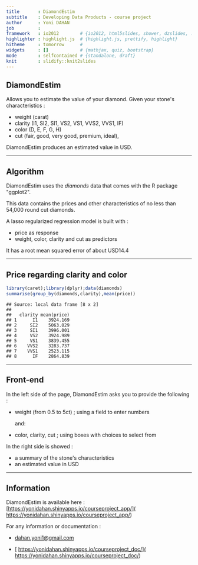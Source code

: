```yaml
---
title       : DiamondEstim  
subtitle    : Developing Data Products - course project
author      : Yoni DAHAN
job         : 
framework   : io2012        # {io2012, html5slides, shower, dzslides, ...}
highlighter : highlight.js  # {highlight.js, prettify, highlight}
hitheme     : tomorrow      # 
widgets     : []            # {mathjax, quiz, bootstrap}
mode        : selfcontained # {standalone, draft}
knit        : slidify::knit2slides
---
```

 

## DiamondEstim   
Allows you to estimate the value of your diamond.
Given your stone's characteristics :   
- weight (carat)
- clarity (I1, SI2, SI1, VS2, VS1, VVS2, VVS1, IF)   
- color (D, E, F, G, H)
- cut (fair, good, very good, premium, ideal),

DiamondEstim produces an estimated value in USD.

---

## Algorithm   
DiamondEstim uses the *diamonds* data that comes with the R package "ggplot2".   

This data contains the prices and other characteristics of no less than 54,000 round cut diamonds.   

A lasso regularized regression model is built with :   
- price as response   
- weight, color, clarity and cut as predictors

It has a root mean squared error of about USD14.4


--- 
## Price regarding clarity and color  


```r
library(caret);library(dplyr);data(diamonds)   
summarise(group_by(diamonds,clarity),mean(price))
```

```
## Source: local data frame [8 x 2]
## 
##   clarity mean(price)
## 1      I1    3924.169
## 2     SI2    5063.029
## 3     SI1    3996.001
## 4     VS2    3924.989
## 5     VS1    3839.455
## 6    VVS2    3283.737
## 7    VVS1    2523.115
## 8      IF    2864.839
```

---

## Front-end
In the left side of the page, DiamondEstim asks you to provide the following :   

- weight (from 0.5 to 5ct) ; using a field to enter numbers   
   
   and:

- color, clarity, cut ; using boxes with choices to select from   


In the right side is showed :   

- a summary of the stone's characteristics   
- an estimated value in USD  

-------- 

## Information  
DiamondEstim is available here : [https://yonidahan.shinyapps.io/courseproject_app/]( https://yonidahan.shinyapps.io/courseproject_app/)   

For any information or documentation :   

- dahan.yoni1@gmail.com   

- [ https://yonidahan.shinyapps.io/courseproject_doc/]( https://yonidahan.shinyapps.io/courseproject_doc/)








